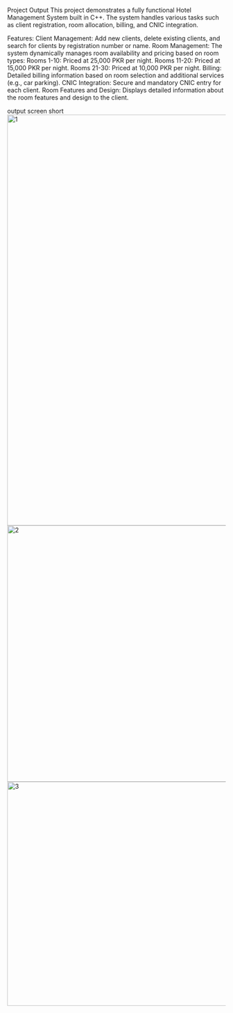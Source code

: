 Project Output
This project demonstrates a fully functional Hotel Management System built in C++. The system handles various tasks such as client registration, room allocation, billing, and CNIC integration.

Features:
Client Management: Add new clients, delete existing clients, and search for clients by registration number or name.
Room Management: The system dynamically manages room availability and pricing based on room types:
Rooms 1-10: Priced at 25,000 PKR per night.
Rooms 11-20: Priced at 15,000 PKR per night.
Rooms 21-30: Priced at 10,000 PKR per night.
Billing: Detailed billing information based on room selection and additional services (e.g., car parking).
CNIC Integration: Secure and mandatory CNIC entry for each client.
Room Features and Design: Displays detailed information about the room features and design to the client.

output screen short 
<img width="944" alt="1" src="https://github.com/user-attachments/assets/34d5c870-fd04-40be-8c5d-feee0a675f7f">
<img width="589" alt="2" src="https://github.com/user-attachments/assets/ff30330d-6723-4925-b82f-8805e46f2ed2">
<img width="515" alt="3" src="https://github.com/user-attachments/assets/1bbe3ba0-e9a8-408e-aa41-44ec6afc9b94">




